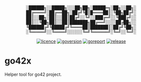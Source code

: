 <!-- markdownlint-disable MD013 MD033 MD041 -->
<div align="center"><pre>
░██████╗░░█████╗░░░██╗██╗░█████═╗░██╗░░██╗░
██╔════╝░██╔══██╗░██╔╝╚█║█════██║░╚██╗██╔╝░
██║░░██╗░██║░░██║██╔╝░░╚╝░░███╔═╝░░╚███╔╝░░
██║░░╚██╗██║░░██║███████╗██╔══╝░░░░██╔██╗░░
╚██████╔╝╚█████╔╝╚════██║███████║░██╔╝╚██╗░
░╚═════╝░░╚════╝░░░░░░╚═╝╚══════╝░╚═╝░░╚═╝░
</pre></div>
<p align="center">
<a href="https://opensource.org/licenses/MIT"><img src="https://img.shields.io/badge/License-MIT-yellow.svg" alt="licence"></a>
<a href="https://golang.org/"><img src="https://img.shields.io/badge/Go-1.24.6-00ADD8?style=flat&logo=go" alt="goversion"></a>
<a href="https://goreportcard.com/report/github.com/hasansino/go42x"><img src="https://goreportcard.com/badge/github.com/hasansino/go42x" alt="goreport"></a>
<a href="https://github.com/hasansino/go42x/releases"><img src="https://img.shields.io/github/v/release/hasansino/go42x" alt="release"></a>
</p>
<!-- markdownlint-enable MD013 MD033 MD041 -->

# go42x

Helper tool for go42 project.
